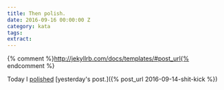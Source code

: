 ```yaml
---
title: Then polish.
date: 2016-09-16 00:00:00 Z
category: kata
tags:
extract:
---
```


{% comment %}http://jekyllrb.com/docs/templates/#post_url{% endcomment %}

Today I [polished](https://github.com/callumflack/callumflack-blog/commits/8a38485b387fbc77469ad6afa5392b85f030ac17/_posts/2016-09-14-shit-kick.md) [yesterday's post.]({% post_url 2016-09-14-shit-kick %})
